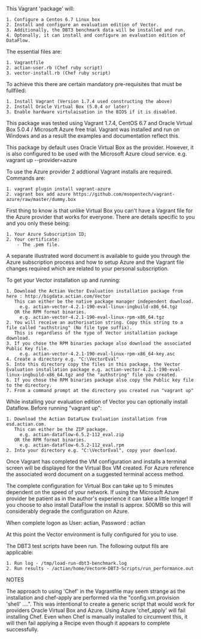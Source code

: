 This Vagrant 'package' will:

    1. Configure a Centos 6.7 Linux box 
    2. Install and configure an evaluation edition of Vector. 
    3. Additionally, the DBT3 benchmark data will be installed and run.
    4. Optonally, it can install and configure an evaluation edition of DataFlow.

The essential files are:

    1. Vagrantfile
    2. actian-user.rb (Chef ruby script)
    3. vector-install.rb (Chef ruby script)

To achieve this there are certain mandatory pre-requisites that must be fullfiled:

    1. Install Vagrant (Version 1.7.4 used constructing the above)
    2. Install Oracle Virtual Box (5.0.4 or later) 
    3. Enable hardware virtulaisation in the BIOS if it is disabled.

This package was tested using Vagrant 1.7.4, CentOS 6.7 and Oracle Virtual Box 5.0.4 / Microsoft
Azure free trial.
Vagrant was installed and run on Windows and as a result the examples and documentation reflect this.


This package by default uses Oracle Virtual Box as the provider. 
However,  it is also configured to be used with the Microsoft Azure cloud service.
    e.g. vagrant up --provider=azure

To use the Azure provider 2 addtional Vagrant installs are requiredi. Commands are:

    1. vagrant plugin install vagrant-azure 
    2. vagrant box add azure https://github.com/msopentech/vagrant-azure/raw/master/dummy.box

First thing to know is that unlike Virtual Box you can't have a Vagrant file for the Azure provider that works for everyone. There are details specific to you and you only these being:

    1. Your Azure Subscription ID;
    2. Your certificate:
        - The .pem file.

A separate illustrated word document is available to guide you through the Azure subscription process and how to setup Azure and the Vagrant file changes required which are related to your personal subscription.


To get your Vector installation up and running:

    1. Download the Actian Vector Evaluation installation package from here : http://bigdata.actian.com/Vector
       This can either be the native package manager independent download.
         e.g. actian-vector-4.2.1-190-eval-linux-ingbuild-x86_64.tgz
       OR the RPM format binaries.
         e.g. actian-vector-4.2.1-190-eval-linux-rpm-x86_64.tgz
    2. You will receive an authorisation string. Copy this string to a file called "authstring" (No file type suffix). 
       This is regardless of the type of Vector installation package download.
    3. If you chose the RPM binaries package also download the associated Public Key file.
         e.g. actian-vector-4.2.1-190-eval-linux-rpm-x86_64-key.asc
    4. Create a directory e.g. "C:\VectorEval"
    5. Into this directory copy the files in this package, the Vector Evaluation installation package e.g. actian-vector-4.2.1-190-eval-linux-ingbuild-x86_64.tgz and the "authstring" file you created.
    6. If you chose the RPM binaries package also copy the Public key file to the directory.
    7. From a command prompt at the directory you created run "vagrant up"

While installing your evaluation edition of Vector you can optionally install Dataflow.
Before running "vagrant up":

    1. Download the Actian DataFLow Evaluation installation from esd.actian.com.
       This can either be the ZIP package.
         e.g. actian-dataflow-6.5.2-112_eval.zip
       OR the RPM format binaries.
         e.g. actian-dataflow-6.5.2-112_eval.rpm 
    2. Into your directory e.g. "C:\VectorEval", copy your download.


Once Vagrant has completed the VM configuration and installs a terminal screen will be displayed for the Virtual Box VM created. For Azure reference the associated word document on a suggested terminal access method.

The complete configuration for Virtual Box can take up to 5 minutes dependent on the speed of your network.  If using the Microsoft Azure provider be patient as in the author's experience it can take a little longer!
If you choose to also install DataFlow the install is approx. 500MB so this will considerably
degrade the configuration on Azure.

When complete logon as User: actian, Password : actian

At this point the Vector environment is fully configured for you to use. 

The DBT3 test scripts have been run. The following output fils are applicable:

    1. Run log - /tmp/load-run-dbt3-benchmark.log
    2. Run results - /actian/home/VectorH-DBT3-Scripts/run_performance.out


NOTES

The approach to using 'Chef' in the Vagrantfile may seem strange as the installation and chef-apply are performed via the "config.vm.provision 'shell' ....".
This was intentional to create a generic script that would work for providers Oracle Virtual Box and Azure.
Using Azure 'chef_apply' will fail installing Chef. Even when Chef is manually installed to circumvent this, it will then fail applying a Recipe even though it appears to complete successfully.

